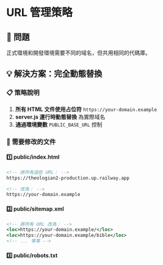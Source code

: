# URL 管理策略

## 🎯 問題
正式環境和開發環境需要不同的域名，但共用相同的代碼庫。

## 💡 解決方案：完全動態替換

### 📋 策略說明
1. **所有 HTML 文件使用占位符** `https://your-domain.example`
2. **server.js 運行時動態替換** 為實際域名
3. **通過環境變數** `PUBLIC_BASE_URL` 控制

### 🔧 需要修改的文件

#### 1️⃣ public/index.html
```html
<!-- 將所有這些 URL： -->
https://theologian2-production.up.railway.app

<!-- 改為： -->
https://your-domain.example
```

#### 2️⃣ public/sitemap.xml
```xml
<!-- 將所有 URL 改為： -->
<loc>https://your-domain.example/</loc>
<loc>https://your-domain.example/bible</loc>
<!-- ... 等等 -->
```

#### 3️⃣ public/robots.txt
```
Sitemap: https://your-domain.example/sitemap.xml
```

#### 4️⃣ public/privacy.html
```html
<p><strong>網站：</strong> https://your-domain.example</p>
```

#### 5️⃣ public/terms.html
```html
<p><strong>網站：</strong> https://your-domain.example</p>
```

### ✅ 環境變數設置

#### 正式環境
```bash
PUBLIC_BASE_URL=https://theologian2-production.up.railway.app
```

#### 開發環境
```bash
PUBLIC_BASE_URL=https://ample-consideration.railway.app
```

### 🔄 工作流程

1. **開發時**: 在 development 分支修改代碼
2. **測試**: 在開發環境測試功能
3. **合併**: 將 development 合併到 main
4. **部署**: 正式環境自動部署

### 🎉 優勢

- ✅ **無分支衝突**: HTML 文件內容相同
- ✅ **環境隔離**: 通過環境變數控制域名
- ✅ **易於維護**: 單一代碼庫管理
- ✅ **自動化**: server.js 自動處理 URL 替換

### 🚀 server.js 現有邏輯（無需修改）

```javascript
app.get('/', (req, res) => {
  const filePath = path.join(__dirname, 'public', 'index.html');
  try {
    let html = fs.readFileSync(filePath, 'utf8');
    const base = process.env.PUBLIC_BASE_URL || `${req.protocol}://${req.get('host')}`;
    if (base) {
      html = html.replace(/https:\/\/your-domain\.example/g, base.replace(/\/$/, ''));
    }
    // ... 其他處理 ...
    res.send(html);
  } catch (e) {
    res.sendFile(filePath);
  }
});
```

### 📝 實施步驟

1. **修改所有 public/*.html 文件** - 將正式版 URL 改為 `https://your-domain.example`
2. **修改 public/sitemap.xml** - 所有 URL 改為占位符
3. **修改 public/robots.txt** - Sitemap URL 改為占位符
4. **確認環境變數設置正確**
5. **測試開發環境**
6. **合併到正式環境測試**

### 🔍 驗證方法

#### 開發環境測試
```bash
curl https://ample-consideration.railway.app
# 檢查 HTML 中的 URL 是否正確替換
```

#### 正式環境測試
```bash
curl https://theologian2-production.up.railway.app
# 檢查 HTML 中的 URL 是否正確替換
```

---

**總結**: 這個方案完美解決了跨環境 URL 管理問題，確保代碼統一且無衝突。
